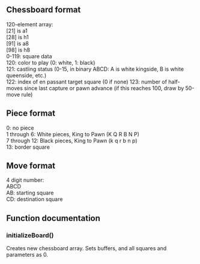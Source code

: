 ## Chessboard format
120-element array:  
[21] is a1  
[28] is h1  
[91] is a8  
[98] is h8  
0-119: square data  
120: color to play (0: white, 1: black)  
121: castling status (0-15, in binary ABCD: A is white kingside, B is white queenside, etc.)  
122: index of en passant target square (0 if none)
123: number of half-moves since last capture or pawn advance (if this reaches 100, draw by 50-move rule)

## Piece format
0: no piece  
1 through 6: White pieces, King to Pawn (K Q R B N P)  
7 through 12: Black pieces, King to Pawn (k q r b n p)  
13: border square  

## Move format
4 digit number:  
ABCD  
AB: starting square  
CD: destination square  

## Function documentation

### initializeBoard()

Creates new chessboard array. Sets buffers, and all squares and parameters as 0.